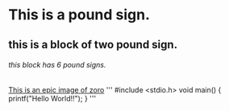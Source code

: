 # This is a pound sign.
## this is a block of two pound sign.
###### this block has 6 pound signs.
[This is an epic image of zoro](https://cdn.oneesports.gg/cdn-data/2024/04/Anime_OnePiece_Zoro_Sword_Attack-1024x576.jpg)
'''
#include <stdio.h>
void main()
{
 printf("Hello World!!");
}
'''
